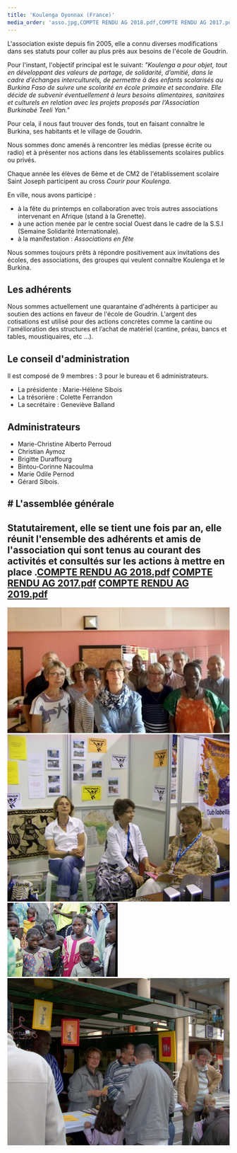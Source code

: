 ```yaml
---
title: 'Koulenga Oyonnax (France)'
media_order: 'asso.jpg,COMPTE RENDU AG 2018.pdf,COMPTE RENDU AG 2017.pdf,100_3170.JPG,100_2449.JPG,P''tit dej 11.jpe,COMPTE RENDU AG 2019.pdf'
---
```


L'association existe depuis fin 2005, elle a connu diverses modifications dans ses statuts pour coller au plus près aux besoins de l'école de Goudrin.

Pour l'instant, l'objectif principal est le suivant:
_"Koulenga a pour objet, tout en développant des valeurs de partage, de solidarité, d’amitié, dans le cadre d’échanges interculturels, de permettre à des enfants scolarisés au Burkina Faso de suivre une scolarité en école primaire et secondaire. Elle décide de subvenir éventuellement à leurs besoins alimentaires, sanitaires et culturels en relation avec les projets proposés par l'Association Burkinabé Teeli Yan."_

Pour cela, il nous faut trouver des fonds, tout en faisant connaître le Burkina, ses habitants et le village de Goudrin.

Nous sommes donc amenés à rencontrer les médias (presse écrite ou radio) et à présenter nos actions dans les établissements scolaires publics ou privés.

Chaque année les élèves de 6ème et de CM2 de l'établissement scolaire Saint Joseph participent au cross _Courir pour Koulenga_.

En ville, nous avons participé :

- à la fête du printemps en collaboration avec trois autres associations intervenant en Afrique (stand à la Grenette).
- à une action menée par le centre social Ouest dans le cadre de la S.S.I (Semaine Solidarité Internationale).
- à la manifestation : _Associations en fête_ 

Nous sommes toujours prêts à répondre positivement aux invitations des écoles, des associations, des groupes qui veulent connaître Koulenga et le Burkina.

## Les adhérents

Nous sommes actuellement une quarantaine d'adhérents à participer au soutien des actions en faveur de l'école de Goudrin. L'argent des cotisations est utilisé pour des actions concrètes comme la cantine ou l'amélioration des structures et l’achat de matériel (cantine, préau, bancs et tables, moustiquaires, etc …).

## Le conseil d'administration

Il est composé de 9 membres : 3 pour le bureau et 6 administrateurs.

- La présidente : Marie-Hélène Sibois
- La trésorière : Colette Ferrandon
- La secrétaire : Geneviève Balland

## Administrateurs

- Marie-Christine Alberto Perroud
- Christian Aymoz
- Brigitte Duraffourg
- Bintou-Corinne Nacoulma
- Marie Odile Pernod
- Gérard Sibois.

## # L'assemblée générale

Statutairement, elle se tient une fois par an, elle réunit l'ensemble des adhérents et amis de l'association qui sont tenus au courant des activités et consultés sur les actions à mettre en place
.[COMPTE RENDU AG 2018.pdf](COMPTE%20RENDU%20AG%202018.pdf)
[COMPTE RENDU AG 2017.pdf](COMPTE%20RENDU%20AG%202017.pdf)
[COMPTE RENDU AG 2019.pdf](COMPTE%20RENDU%20AG%202019.pdf)
----
![P'tit dej 11.jpe](P'tit%20dej%2011.jpe)
![](100_3170.JPG)
![](enfants.jpg)
![](100_2449.JPG)